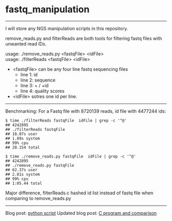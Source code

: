 # fastq_manipulation

---
I will store any NGS manipulation scripts in this repository.

remove_reads.py and filterReads are both tools for filtering fastq files with unwanted read IDs. 

usage: ./remove_reads.py \<fastqFile\> \<idFile\>    
usage:  ./filterReads \<fastqFile\> \<idFile\>    

* \<fastqFile\> can be any four line fastq sequencing files
	* line 1: id
	* line 2: sequence
	* line 3:  + / +id
	* line 4: quality scores
* \<idFile\> sotres one id per line.


---
Benchmarking:
For a Fastq file with 8720139 reads, id file with 4477244 ids:


	$ time ./filterReads fastqFile  idFile | grep -c '^@'
	## 4242895
	## ./filterReads fastqFile
	## 18.07s user
	## 1.89s system
	## 99% cpu
	## 20.154 total

	$ time ./remove_reads.py fastqFile  idFile | grep -c '^@'
	## 4242895
	## ./remove_reads.py fastqFile
	## 62.37s user
	## 2.81s system
	## 99% cpu
	## 1:05.44 total

Major difference, filterReads.c hashed id list instead of fastq file when comparing to remove_reads.py

---
Blog post: [python script](http://wckdouglas.github.io/mediator/feature/2015/03/18/fastq_extract.html)
Updated blog post: [C program and comparison](http://wckdouglas.github.io/mediator/feature/2015/04/24/fastq_extract-updated.html)
